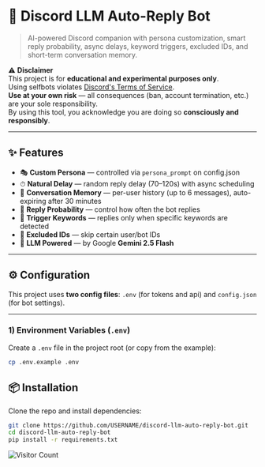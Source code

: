 # 🤖 Discord LLM Auto-Reply Bot

> AI-powered Discord companion with persona customization, smart reply probability, async delays, keyword triggers, excluded IDs, and short-term conversation memory.

⚠️ **Disclaimer**  
This project is for **educational and experimental purposes only**.  
Using selfbots violates [Discord's Terms of Service](https://discord.com/terms).  
**Use at your own risk** — all consequences (ban, account termination, etc.) are your sole responsibility.  
By using this tool, you acknowledge you are doing so **consciously and responsibly**.

---

## ✨ Features

- 🎭 **Custom Persona** — controlled via `persona_prompt` on config.json
- ⏱ **Natural Delay** — random reply delay (70–120s) with async scheduling
- 🧠 **Conversation Memory** — per-user history (up to 6 messages), auto-expiring after 30 minutes
- 🎲 **Reply Probability** — control how often the bot replies
- 🔑 **Trigger Keywords** — replies only when specific keywords are detected
- 🚫 **Excluded IDs** — skip certain user/bot IDs
- 🧠 **LLM Powered** — by Google **Gemini 2.5 Flash**

---

## ⚙️ Configuration

This project uses **two config files**: `.env` (for tokens and api) and `config.json` (for bot settings).

---

### 1) Environment Variables (`.env`)

Create a `.env` file in the project root (or copy from the example):
```bash
cp .env.example .env
```

## 📦 Installation

Clone the repo and install dependencies:

```bash
git clone https://github.com/USERNAME/discord-llm-auto-reply-bot.git
cd discord-llm-auto-reply-bot
pip install -r requirements.txt
```

![Visitor Count](https://hits.seeyoufarm.com/api/count/incr/badge.svg?url=https://github.com/alugods/discord-llm-auto-reply-bot&title=Visitors)



